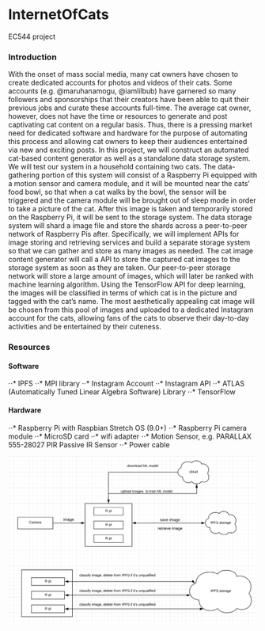 # InternetOfCats
EC544 project

### Introduction

With the onset of mass social media, many cat owners have chosen to create dedicated accounts for photos and videos of their cats. Some accounts (e.g. @maruhanamogu, @iamlilbub) have garnered so many followers and sponsorships that their creators have been able to quit their previous jobs and curate these accounts full-time. The average cat owner, however, does not have the time or resources to generate and post captivating cat content on a regular basis. Thus, there is a pressing market need for dedicated software and hardware for the purpose of automating this process and allowing cat owners to keep their audiences entertained via new and exciting posts.
In this project, we will construct an automated cat-based content generator as well as a standalone data storage system. We will test our system in a household containing two cats. The data-gathering portion of this system will consist of a Raspberry Pi equipped with a motion sensor and camera module, and it will be mounted near the cats’ food bowl, so that when a cat walks by the bowl, the sensor will be triggered and the camera module will be brought out of sleep mode in order to take a picture of the cat. After this image is taken and temporarily stored on the Raspberry Pi, it will be sent to the storage system. The data storage system will shard a image file and store the shards across a peer-to-peer network of Raspberry Pis after. Specifically, we will implement APIs for image storing and retrieving services and build a separate storage system so that we can gather and store as many images as needed.
The cat image content generator will call a API to store the captured cat images to the storage system as soon as they are taken. Our peer-to-peer storage network will store a large amount of images, which will later be ranked with machine learning algorithm. Using the TensorFlow API for deep learning, the images will be classified in terms of which cat is in the picture and tagged with the cat’s name. The most aesthetically appealing cat image will be chosen from this pool of images and uploaded to a dedicated Instagram account for the cats, allowing fans of the cats to observe their day-to-day activities and be entertained by their cuteness. 

### Resources
#### Software
⋅⋅* IPFS
⋅⋅* MPI library
⋅⋅* Instagram Account
⋅⋅* Instagram API
⋅⋅* ATLAS (Automatically Tuned Linear Algebra Software) Library
⋅⋅* TensorFlow
#### Hardware
⋅⋅* Raspberry Pi with Raspbian Stretch OS (9.0+)
⋅⋅* Raspberry Pi camera module
⋅⋅* MicroSD card
⋅⋅* wifi adapter
⋅⋅* Motion Sensor, e.g. PARALLAX 555-28027 PIR Passive IR Sensor
⋅⋅* Power cable

![System structure][logo]

[logo]: Diagram.png